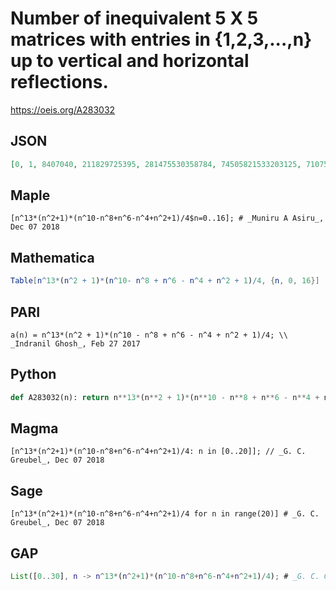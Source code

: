 # Number of inequivalent 5 X 5 matrices with entries in \{1,2,3,\.\.\.,n\} up to vertical and horizontal reflections\.
https://oeis.org/A283032
## JSON
```JSON
[0, 1, 8407040, 211829725395, 281475530358784, 74505821533203125, 7107572245840091136, 335267157313994232775, 9444732983468915425280, 179474497026544179696969, 2500000000502500000000000, 27086764860568185273201371, 238490541617902791488962560]
```
## Maple
```Maple
[n^13*(n^2+1)*(n^10-n^8+n^6-n^4+n^2+1)/4$n=0..16]; # _Muniru A Asiru_, Dec 07 2018
```
## Mathematica
```Mathematica
Table[n^13*(n^2 + 1)*(n^10- n^8 + n^6 - n^4 + n^2 + 1)/4, {n, 0, 16}]
```
## PARI
```PARI
a(n) = n^13*(n^2 + 1)*(n^10 - n^8 + n^6 - n^4 + n^2 + 1)/4; \\ _Indranil Ghosh_, Feb 27 2017
```
## Python
```Python
def A283032(n): return n**13*(n**2 + 1)*(n**10 - n**8 + n**6 - n**4 + n**2 + 1)/4 # _Indranil Ghosh_, Feb 27 2017
```
## Magma
```Magma
[n^13*(n^2+1)*(n^10-n^8+n^6-n^4+n^2+1)/4: n in [0..20]]; // _G. C. Greubel_, Dec 07 2018
```
## Sage
```Sage
[n^13*(n^2+1)*(n^10-n^8+n^6-n^4+n^2+1)/4 for n in range(20)] # _G. C. Greubel_, Dec 07 2018
```
## GAP
```GAP
List([0..30], n -> n^13*(n^2+1)*(n^10-n^8+n^6-n^4+n^2+1)/4); # _G. C. Greubel_, Dec 07 2018
```

